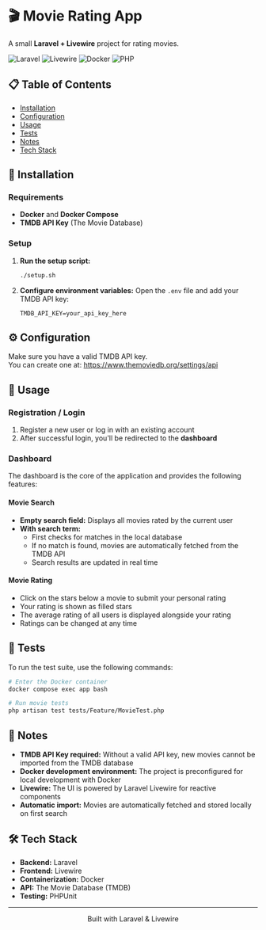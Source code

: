 # 🎬 Movie Rating App

A small **Laravel + Livewire** project for rating movies.

![Laravel](https://img.shields.io/badge/Laravel-FF2D20?style=for-the-badge&logo=laravel&logoColor=white)
![Livewire](https://img.shields.io/badge/Livewire-4E56A6?style=for-the-badge&logo=livewire&logoColor=white)
![Docker](https://img.shields.io/badge/Docker-2496ED?style=for-the-badge&logo=docker&logoColor=white)
![PHP](https://img.shields.io/badge/PHP-777BB4?style=for-the-badge&logo=php&logoColor=white)

## 📋 Table of Contents

- [Installation](#-installation)
- [Configuration](#️-configuration)
- [Usage](#-usage)
- [Tests](#-tests)
- [Notes](#-notes)
- [Tech Stack](#️-tech-stack)

## 🚀 Installation

### Requirements

- **Docker** and **Docker Compose**
- **TMDB API Key** (The Movie Database)

### Setup

1. **Run the setup script:**
   ```bash
   ./setup.sh
   ```

2. **Configure environment variables:**
   Open the `.env` file and add your TMDB API key:
   ```env
   TMDB_API_KEY=your_api_key_here
   ```

## ⚙️ Configuration

Make sure you have a valid TMDB API key.  
You can create one at: https://www.themoviedb.org/settings/api

## 📱 Usage

### Registration / Login

1. Register a new user or log in with an existing account  
2. After successful login, you'll be redirected to the **dashboard**

### Dashboard

The dashboard is the core of the application and provides the following features:

#### Movie Search

- **Empty search field:** Displays all movies rated by the current user  
- **With search term:**  
  - First checks for matches in the local database  
  - If no match is found, movies are automatically fetched from the TMDB API  
  - Search results are updated in real time  

#### Movie Rating

- Click on the stars below a movie to submit your personal rating  
- Your rating is shown as filled stars  
- The average rating of all users is displayed alongside your rating  
- Ratings can be changed at any time  

## 🧪 Tests

To run the test suite, use the following commands:

```bash
# Enter the Docker container
docker compose exec app bash

# Run movie tests
php artisan test tests/Feature/MovieTest.php
```

## 📝 Notes

- **TMDB API Key required:** Without a valid API key, new movies cannot be imported from the TMDB database  
- **Docker development environment:** The project is preconfigured for local development with Docker  
- **Livewire:** The UI is powered by Laravel Livewire for reactive components  
- **Automatic import:** Movies are automatically fetched and stored locally on first search  

## 🛠️ Tech Stack

- **Backend:** Laravel  
- **Frontend:** Livewire  
- **Containerization:** Docker  
- **API:** The Movie Database (TMDB)  
- **Testing:** PHPUnit

---

<div align="center">
  <p>Built with Laravel & Livewire</p>
</div>
